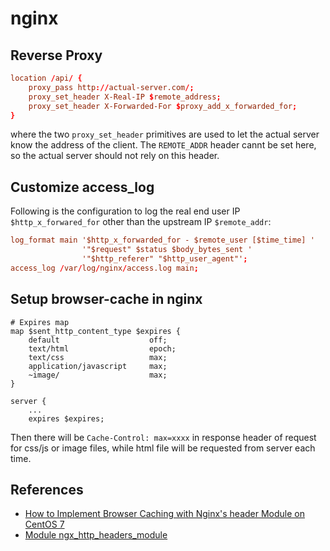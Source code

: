 
# nginx


## Reverse Proxy
```conf
location /api/ {
    proxy_pass http://actual-server.com/;
    proxy_set_header X-Real-IP $remote_address;
    proxy_set_header X-Forwarded-For $proxy_add_x_forwarded_for;
}
```
where the two `proxy_set_header` primitives are used to let the actual server know the address of the client. The `REMOTE_ADDR` header cannt be set here, so the actual server should not rely on this header.


## Customize access_log
Following is the configuration to log the real end user IP `$http_x_forwared_for` other than the upstream IP `$remote_addr`:
```conf
log_format main '$http_x_forwarded_for - $remote_user [$time_time] '
                '"$request" $status $body_bytes_sent '
                '"$http_referer" "$http_user_agent"';
access_log /var/log/nginx/access.log main;
```

## Setup browser-cache in nginx

```
# Expires map
map $sent_http_content_type $expires {
    default                    off;
    text/html                  epoch;
    text/css                   max;
    application/javascript     max;
    ~image/                    max;
}

server {
    ...
    expires $expires;
```

Then there will be `Cache-Control: max=xxxx` in response header of request for css/js or image files, while html file will be requested from server each time.

## References

  * [How to Implement Browser Caching with Nginx's header Module on CentOS 7](https://www.digitalocean.com/community/tutorials/how-to-implement-browser-caching-with-nginx-s-header-module-on-centos-7)
  * [Module ngx_http_headers_module](http://nginx.org/en/docs/http/ngx_http_headers_module.html)
  
